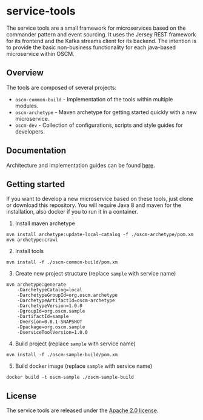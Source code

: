 # service-tools

The service tools are a small framework for microservices based on the commander pattern and event sourcing. It uses the Jersey REST framework for its frontend and the Kafka streams client for its backend. The intention is to provide the basic non-business functionality for each java-based microservice within OSCM.

## Overview

The tools are composed of several projects:

- `oscm-common-build` - Implementation of the tools within multiple modules.
- `oscm-archetype` - Maven archetype for getting started quickly with a new microservice.
- `oscm-dev` - Collection of configurations, scripts and style guides for developers. 

## Documentation

Architecture and implementation guides can be found [here](./oscm-common-build/README.md).

## Getting started

If you want to develop a new microservice based on these tools, just clone or download this repository. You will require Java 8 and maven for the installation, also docker if you to run it in a container.

1. Install maven archetype

```
mvn install archetype:update-local-catalog -f ./oscm-archetype/pom.xm
mvn archetype:crawl
```

2. Install tools

```
mvn install -f ./oscm-common-build/pom.xm
```

3. Create new project structure (replace `sample` with service name)

```
mvn archetype:generate 
	-DarchetypeCatalog=local 
	-DarchetypeGroupId=org.oscm.archetype
	-DarchetypeArtifactId=oscm-archetype
	-DarchetypeVersion=1.0.0
	-DgroupId=org.oscm.sample
	-DartifactId=sample
	-Dversion=0.0.1-SNAPSHOT
	-Dpackage=org.oscm.sample
	-DserviceToolVersion=1.0.0
```

4. Build project (replace `sample` with service name)

```
mvn install -f ./oscm-sample-build/pom.xm
```

5. Build docker image (replace `sample` with service name)

```
docker build -t oscm-sample ./oscm-sample-build
```

## License

The service tools are released under the [Apache 2.0 license](./LICENSE).